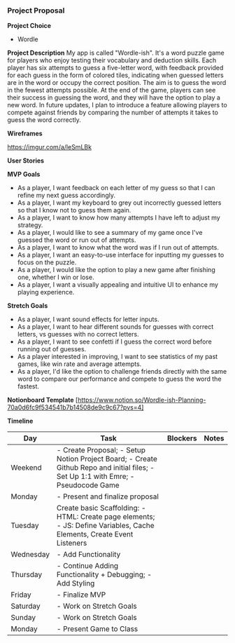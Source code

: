### **Project Proposal**

**Project Choice**

- Wordle

**Project Description**
My app is called "Wordle-ish". It's a word puzzle game for players who enjoy testing their vocabulary and deduction skills. Each player has six attempts to guess a five-letter word, with feedback provided for each guess in the form of colored tiles, indicating when guessed letters are in the word or occupy the correct position. The aim is to guess the word in the fewest attempts possible. At the end of the game, players can see their success in guessing the word, and they will have the option to play a new word. In future updates, I plan to introduce a feature allowing players to compete against friends by comparing the number of attempts it takes to guess the word correctly.

**Wireframes**

https://imgur.com/a/leSmLBk

**User Stories**

**MVP Goals**

- As a player, I want feedback on each letter of my guess so that I can refine my next guess accordingly.
- As a player, I want my keyboard to grey out incorrectly guessed letters so that I know not to guess them again.
- As a player, I want to know how many attempts I have left to adjust my strategy.
- As a player, I would like to see a summary of my game once I've guessed the word or run out of attempts.
- As a player, I want to know what the word was if I run out of attempts.
- As a player, I want an easy-to-use interface for inputting my guesses to focus on the puzzle.
- As a player, I would like the option to play a new game after finishing one, whether I win or lose.
- As a player, I want a visually appealing and intuitive UI to enhance my playing experience.

**Stretch Goals**

- As a player, I want sound effects for letter inputs.
- As a player, I want to hear different sounds for guesses with correct letters, vs guesses with no correct letters.
- As a player, I want to see confetti if I guess the correct word before running out of guesses.
- As a player interested in improving, I want to see statistics of my past games, like win rate and average attempts.
- As a player, I'd like the option to challenge friends directly with the same word to compare our performance and compete to guess the word the fastest.

**Notionboard Template**
[https://www.notion.so/Wordle-ish-Planning-70a0d6fc9f534541b7b14508de9c9c67?pvs=4]

**Timeline** 

| Day       | Task                                                                                                                                                       | Blockers | Notes |
|-----------|------------------------------------------------------------------------------------------------------------------------------------------------------------|----------|-------|
| Weekend   | - Create Proposal; - Setup Notion Project Board; - Create Github Repo and initial files; - Set Up 1:1 with Emre; - Pseudocode Game                         |          |       |
| Monday    | - Present and finalize proposal                                                                                                                            |          |       |
| Tuesday   | Create basic Scaffolding: - HTML: Create page elements; - JS: Define Variables, Cache Elements, Create Event Listeners                                     |          |       |
| Wednesday | - Add Functionality                                                                                                                                        |          |       |
| Thursday  | - Continue Adding Functionality + Debugging; - Add Styling                                                                                                 |          |       |
| Friday    | - Finalize MVP                                                                                                                                             |          |       |
| Saturday  | - Work on Stretch Goals                                                                                                                                    |          |       |
| Sunday    | - Work on Stretch Goals                                                                                                                                    |          |       |
| Monday    | - Present Game to Class                                                                                                                                    |          |       |
